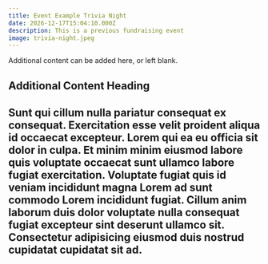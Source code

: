 ```yaml
---
title: Event Example Trivia Night
date: 2026-12-17T15:04:10.000Z
description: This is a previous fundraising event
image: trivia-night.jpeg
---
```


Additional content can be added here, or left blank.

## Additional Content Heading

Sunt qui cillum nulla pariatur consequat ex consequat. Exercitation esse velit proident aliqua id occaecat excepteur. Lorem qui ea eu officia sit dolor in culpa. Et minim minim eiusmod labore quis voluptate occaecat sunt ullamco labore fugiat exercitation. Voluptate fugiat quis id veniam incididunt magna Lorem ad sunt commodo Lorem incididunt fugiat. Cillum anim laborum duis dolor voluptate nulla consequat fugiat excepteur sint deserunt ullamco sit. Consectetur adipisicing eiusmod duis nostrud cupidatat cupidatat sit ad.
---
